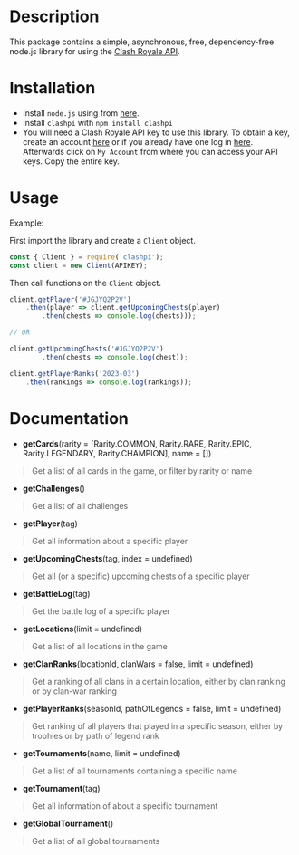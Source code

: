 # Description

This package contains a simple, asynchronous, free, dependency-free node.js library for using the [Clash Royale API](https://developer.clashroyale.com/#/).

# Installation

* Install `node.js` using from [here](https://nodejs.org/en).
* Install `clashpi` with `npm install clashpi`
* You will need a Clash Royale API key to use this library. To obtain a key, create an account [here](https://developer.clashroyale.com/#/register) or if you already have one log in [here](https://developer.clashroyale.com/#/login). Afterwards click on `My Account` from where you can access your API keys. Copy the entire key. 

# Usage

Example:

First import the library and create a `Client` object.
```js
const { Client } = require('clashpi');
const client = new Client(APIKEY);
```

Then call functions on the `Client` object.
````js
client.getPlayer('#JGJYQ2P2V')
    .then(player => client.getUpcomingChests(player)
        .then(chests => console.log(chests)));

// OR

client.getUpcomingChests('#JGJYQ2P2V')
        .then(chests => console.log(chest));

client.getPlayerRanks('2023-03')
    .then(rankings => console.log(rankings));
````

# Documentation

* **getCards**(rarity = [Rarity.COMMON, Rarity.RARE, Rarity.EPIC, Rarity.LEGENDARY, Rarity.CHAMPION], name = [])

> Get a list of all cards in the game, or filter by rarity or name

* **getChallenges**()

> Get a list of all challenges

* **getPlayer**(tag)

> Get all information about a specific player

* **getUpcomingChests**(tag, index = undefined)

> Get all (or a specific) upcoming chests of a specific player

* **getBattleLog**(tag)

> Get the battle log of a specific player

* **getLocations**(limit = undefined)

> Get a list of all locations in the game

* **getClanRanks**(locationId, clanWars = false, limit = undefined)

> Get a ranking of all clans in a certain location, either by clan ranking or by clan-war ranking 

* **getPlayerRanks**(seasonId, pathOfLegends = false, limit = undefined)

> Get ranking of all players that played in a specific season, either by trophies or by path of legend rank

* **getTournaments**(name, limit = undefined)

> Get a list of all tournaments containing a specific name 

* **getTournament**(tag)

> Get all information of about a specific tournament

* **getGlobalTournament**()

> Get a list of all global tournaments
